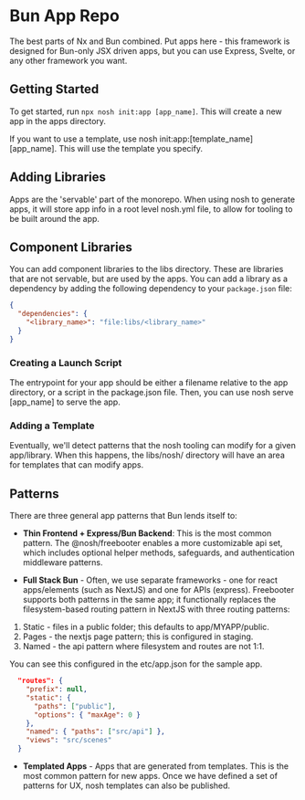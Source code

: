 # Bun App Repo

The best parts of Nx and Bun combined. Put apps here - this framework is designed for Bun-only JSX driven apps, but you can use
Express, Svelte, or any other framework you want.

## Getting Started
To get started, run `npx nosh init:app [app_name]`. This will create a new app in the apps directory.

If you want to use a template, use nosh init:app:[template_name]
[app_name]. This will use the template you specify.

## Adding Libraries
Apps are the 'servable' part of the monorepo. When using nosh to generate apps, it will store app info in a root level nosh.yml file,
to allow for tooling to be built around the app.

## Component Libraries
You can add component libraries to the libs directory. These are libraries that are not servable, but are used by the apps. You can
add a library as a dependency by adding the following dependency to your `package.json` file:

```json
{
  "dependencies": {
    "<library_name>": "file:libs/<library_name>"
  }
}
```

### Creating a Launch Script
The entrypoint for your app should be either a filename relative to the app directory, or a script in the package.json file. Then, you can use nosh serve [app_name] to serve the app.

### Adding a Template
Eventually, we'll detect patterns that the nosh tooling can modify for a given app/library. When this happens, the libs/nosh/ directory will have an area for templates that can modify apps.

## Patterns

There are three general app patterns that Bun lends itself to:

- **Thin Frontend + Express/Bun Backend**: This is the most common pattern. The @nosh/freebooter enables a more customizable api set, which includes optional helper methods, safeguards, and authentication middleware patterns.

- **Full Stack Bun** - Often, we use separate frameworks - one for react apps/elements (such as NextJS) and one for APIs (express). Freebooter supports both patterns in the same app; it functionally replaces the filesystem-based routing pattern in NextJS with three routing patterns:

1. Static - files in a public folder; this defaults to app/MYAPP/public.
2. Pages - the nextjs page pattern; this is configured in staging.
3. Named - the api pattern where filesystem and routes are not 1:1.

You can see this configured in the etc/app.json for the sample app.
```json
  "routes": {
    "prefix": null,
    "static": {
      "paths": ["public"],
      "options": { "maxAge": 0 }
    },
    "named": { "paths": ["src/api"] },
    "views": "src/scenes"
  }
```

- **Templated Apps** - Apps that are generated from templates. This is the most common pattern for new apps. Once we have defined a set of patterns for UX, nosh templates can also be published.